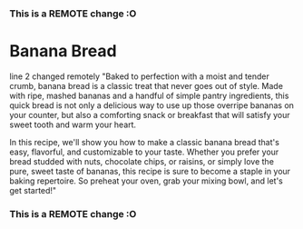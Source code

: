 ### This is a REMOTE change :O
# Banana Bread
line 2 changed remotely
"Baked to perfection with a moist and tender crumb, banana bread is a classic treat that never goes out of style. Made with ripe, mashed bananas and a handful of simple pantry ingredients, this quick bread is not only a delicious way to use up those overripe bananas on your counter, but also a comforting snack or breakfast that will satisfy your sweet tooth and warm your heart.

In this recipe, we'll show you how to make a classic banana bread that's easy, flavorful, and customizable to your taste. Whether you prefer your bread studded with nuts, chocolate chips, or raisins, or simply love the pure, sweet taste of bananas, this recipe is sure to become a staple in your baking repertoire. So preheat your oven, grab your mixing bowl, and let's get started!"
### This is a REMOTE change :O
